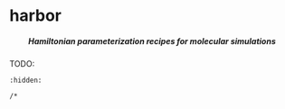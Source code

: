 # harbor

<h5 align="center">Hamiltonian parameterization recipes for molecular simulations</h5>

TODO:

```{toctree}
:hidden:

/*
```
